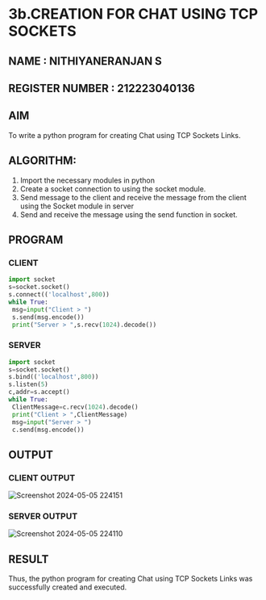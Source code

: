 # 3b.CREATION FOR CHAT USING TCP SOCKETS
## NAME : NITHIYANERANJAN S
## REGISTER NUMBER : 212223040136
## AIM
To write a python program for creating Chat using TCP Sockets Links.
## ALGORITHM:
1. Import the necessary modules in python
2. Create a socket connection to using the socket module.
3. Send message to the client and receive the message from the client using the Socket module in
 server
4. Send and receive the message using the send function in socket.
## PROGRAM
### CLIENT
```py
import socket
s=socket.socket()
s.connect(('localhost',800))
while True:
 msg=input("Client > ")
 s.send(msg.encode())
 print("Server > ",s.recv(1024).decode())
```
### SERVER 
```py
import socket
s=socket.socket()
s.bind(('localhost',800))
s.listen(5)
c,addr=s.accept()
while True:
 ClientMessage=c.recv(1024).decode()
 print("Client > ",ClientMessage)
 msg=input("Server > ")
 c.send(msg.encode())

```
## OUTPUT
### CLIENT OUTPUT
![Screenshot 2024-05-05 224151](https://github.com/NITHIYANERANJAN/3b_CHAT_USING_TCP_SOCKETS/assets/144979351/479c7709-37f0-490d-9c85-cd9c37796ed5)


### SERVER OUTPUT
![Screenshot 2024-05-05 224110](https://github.com/NITHIYANERANJAN/3b_CHAT_USING_TCP_SOCKETS/assets/144979351/20dbfadc-d1a7-4a23-8e9c-f8362e23a216)


## RESULT
Thus, the python program for creating Chat using TCP Sockets Links was successfully 
created and executed.
